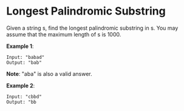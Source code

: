 # Longest Palindromic Substring

Given a string s, find the longest palindromic substring in s. You may assume that the maximum length of s is 1000.


**Example 1**:

```
Input: "babad"
Output: "bab"
```

**Note**: "aba" is also a valid answer.

**Example 2**:

```
Input: "cbbd"
Output: "bb
```